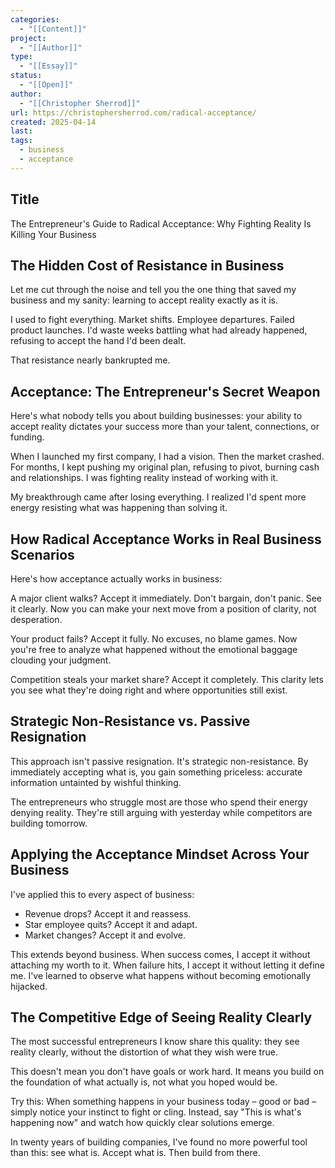 ```yaml
---
categories:
  - "[[Content]]"
project:
  - "[[Author]]"
type:
  - "[[Essay]]"
status:
  - "[[Open]]"
author:
  - "[[Christopher Sherrod]]"
url: https://christophersherrod.com/radical-acceptance/
created: 2025-04-14
last:
tags:
  - business
  - acceptance
---
```

## Title
The Entrepreneur's Guide to Radical Acceptance: Why Fighting Reality Is Killing Your Business

## The Hidden Cost of Resistance in Business

Let me cut through the noise and tell you the one thing that saved my business and my sanity: learning to accept reality exactly as it is.

I used to fight everything. Market shifts. Employee departures. Failed product launches. I'd waste weeks battling what had already happened, refusing to accept the hand I'd been dealt.

That resistance nearly bankrupted me.

## Acceptance: The Entrepreneur's Secret Weapon

Here's what nobody tells you about building businesses: your ability to accept reality dictates your success more than your talent, connections, or funding.

When I launched my first company, I had a vision. Then the market crashed. For months, I kept pushing my original plan, refusing to pivot, burning cash and relationships. I was fighting reality instead of working with it.

My breakthrough came after losing everything. I realized I'd spent more energy resisting what was happening than solving it.

## How Radical Acceptance Works in Real Business Scenarios

Here's how acceptance actually works in business:

A major client walks? Accept it immediately. Don't bargain, don't panic. See it clearly. Now you can make your next move from a position of clarity, not desperation.

Your product fails? Accept it fully. No excuses, no blame games. Now you're free to analyze what happened without the emotional baggage clouding your judgment.

Competition steals your market share? Accept it completely. This clarity lets you see what they're doing right and where opportunities still exist.

## Strategic Non-Resistance vs. Passive Resignation

This approach isn't passive resignation. It's strategic non-resistance. By immediately accepting what is, you gain something priceless: accurate information untainted by wishful thinking.

The entrepreneurs who struggle most are those who spend their energy denying reality. They're still arguing with yesterday while competitors are building tomorrow.

## Applying the Acceptance Mindset Across Your Business

I've applied this to every aspect of business:
- Revenue drops? Accept it and reassess.
- Star employee quits? Accept it and adapt.
- Market changes? Accept it and evolve.

This extends beyond business. When success comes, I accept it without attaching my worth to it. When failure hits, I accept it without letting it define me. I've learned to observe what happens without becoming emotionally hijacked.

## The Competitive Edge of Seeing Reality Clearly

The most successful entrepreneurs I know share this quality: they see reality clearly, without the distortion of what they wish were true.

This doesn't mean you don't have goals or work hard. It means you build on the foundation of what actually is, not what you hoped would be.

Try this: When something happens in your business today – good or bad – simply notice your instinct to fight or cling. Instead, say "This is what's happening now" and watch how quickly clear solutions emerge.

In twenty years of building companies, I've found no more powerful tool than this: see what is. Accept what is. Then build from there.